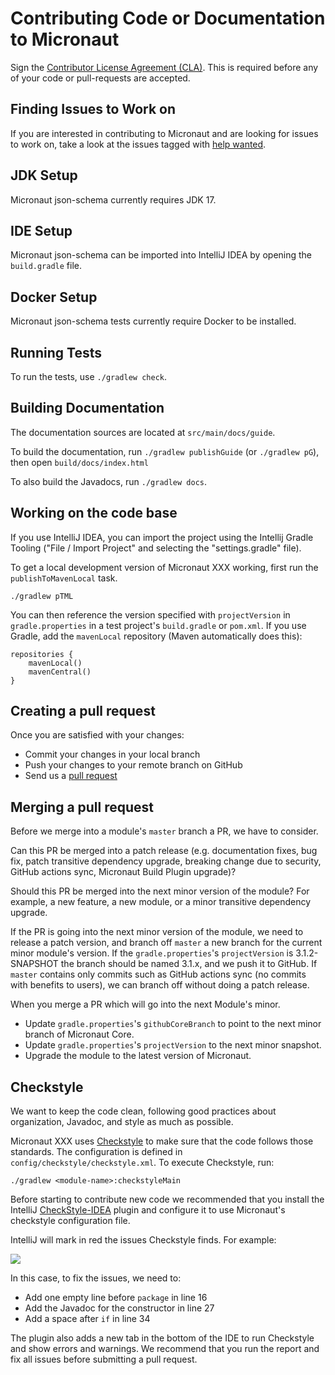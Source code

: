 # Contributing Code or Documentation to Micronaut

Sign the [Contributor License Agreement (CLA)](https://cla-assistant.io/micronaut-projects/micronaut-json-schema). This is required before any of your code or pull-requests are accepted.

## Finding Issues to Work on

If you are interested in contributing to Micronaut and are looking for issues to work on, take a look at the issues tagged with [help wanted](https://github.com/micronaut-projects/micronaut-xxx/issues?q=is%3Aopen+is%3Aissue+label%3A%22status%3A+help+wanted%22).

## JDK Setup

Micronaut json-schema currently requires JDK 17.

## IDE Setup

Micronaut json-schema can be imported into IntelliJ IDEA by opening the `build.gradle` file.

## Docker Setup

Micronaut json-schema tests currently require Docker to be installed.

## Running Tests

To run the tests, use `./gradlew check`.

## Building Documentation

The documentation sources are located at `src/main/docs/guide`.

To build the documentation, run `./gradlew publishGuide` (or `./gradlew pG`), then open `build/docs/index.html`

To also build the Javadocs, run `./gradlew docs`.

## Working on the code base

If you use IntelliJ IDEA, you can import the project using the Intellij Gradle Tooling ("File / Import Project" and selecting the "settings.gradle" file).

To get a local development version of Micronaut XXX working, first run the `publishToMavenLocal` task.

```
./gradlew pTML
```

You can then reference the version specified with `projectVersion` in `gradle.properties` in a test project's `build.gradle` or `pom.xml`. If you use Gradle, add the `mavenLocal` repository (Maven automatically does this):

```
repositories {
    mavenLocal()
    mavenCentral()
}
```

## Creating a pull request

Once you are satisfied with your changes:

- Commit your changes in your local branch
- Push your changes to your remote branch on GitHub
- Send us a [pull request](https://help.github.com/articles/creating-a-pull-request)

## Merging a pull request

Before we merge into a module's `master` branch a PR, we have to consider.

Can this PR be merged into a patch release (e.g. documentation fixes, bug fix, patch transitive dependency upgrade, breaking change due to security, GitHub actions sync, Micronaut Build Plugin upgrade)?

Should this PR be merged into the next minor version of the module? For example, a new feature, a new module, or a minor transitive dependency upgrade.

If the PR is going into the next minor version of the module, we need to release a patch version, and branch off `master` a new branch for the current minor module's version. If the `gradle.properties`'s `projectVersion` is 3.1.2-SNAPSHOT the branch should be named 3.1.x, and we push it to GitHub. If `master` contains only commits such as GitHub actions sync (no commits with benefits to users), we can branch off without doing a patch release.

When you merge a PR which will go into the next Module's minor.

- Update `gradle.properties`'s `githubCoreBranch` to point to the next minor branch of Micronaut Core.
- Update `gradle.properties`'s `projectVersion` to the next minor snapshot.
- Upgrade the module to the latest version of Micronaut.

## Checkstyle

We want to keep the code clean, following good practices about organization, Javadoc, and style as much as possible.

Micronaut XXX uses [Checkstyle](https://checkstyle.sourceforge.io/) to make sure that the code follows those standards. The configuration is defined in `config/checkstyle/checkstyle.xml`. To execute Checkstyle, run:

```
./gradlew <module-name>:checkstyleMain
```

Before starting to contribute new code we recommended that you install the IntelliJ [CheckStyle-IDEA](https://plugins.jetbrains.com/plugin/1065-checkstyle-idea) plugin and configure it to use Micronaut's checkstyle configuration file.

IntelliJ will mark in red the issues Checkstyle finds. For example:

![](https://github.com/micronaut-projects/micronaut-core/raw/master/src/main/docs/resources/img/checkstyle-issue.png)

In this case, to fix the issues, we need to:

- Add one empty line before `package` in line 16
- Add the Javadoc for the constructor in line 27
- Add a space after `if` in line 34

The plugin also adds a new tab in the bottom of the IDE to run Checkstyle and show errors and warnings. We recommend that you run the report and fix all issues before submitting a pull request.
